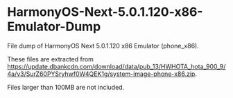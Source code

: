 # HarmonyOS-Next-5.0.1.120-x86-Emulator-Dump

File dump of HarmonyOS Next 5.0.1.120 x86 Emulator (phone_x86).

These files are extracted from <https://update.dbankcdn.com/download/data/pub_13/HWHOTA_hota_900_9/4a/v3/SurZ60PYSryhwf0W4QEK1g/system-image-phone-x86.zip>.

Files larger than 100MB are not included.
